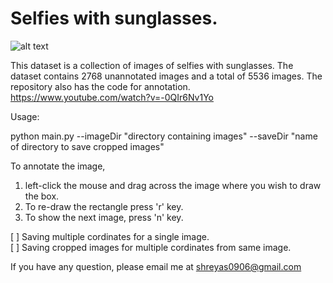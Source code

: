 # Selfies with sunglasses.

![alt text](https://github.com/shreyas0906/Selfies-with-sunglasses/blob/master/dataset-original.jpg)

This dataset is a collection of images of selfies with sunglasses. The dataset contains 2768 unannotated images and a total of 5536 images. The repository also has the code for annotation. https://www.youtube.com/watch?v=-0QIr6Nv1Yo

Usage: 

python main.py --imageDir "directory containing images" --saveDir "name of directory to save cropped images" 

To annotate the image,<br>
1. left-click the mouse and drag across the image where you wish to draw the box.<br>
2. To re-draw the rectangle press 'r' key.<br>
3. To show the next image, press 'n' key.<br>

[ ] Saving multiple cordinates for a single image.<br>
[ ] Saving cropped images for multiple cordinates from same image.<br> 

If you have any question, please email me at shreyas0906@gmail.com

